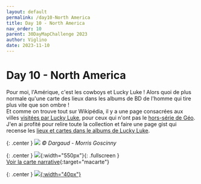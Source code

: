 ```yaml
---
layout: default
permalink: /day10-North America
title: Day 10 - North America
nav_order: 10
parent: 30DayMapChallenge 2023
author: Viglino
date: 2023-11-10
---
```

# Day 10 - North America

Pour moi, l'Amérique, c'est les cowboys et Lucky Luke ! Alors quoi de plus normale qu'une carte des lieux dans les albums de BD de l'homme qui tire plus vite que son ombre !   
Et comme on trouve tout sur Wikipédia, il y a une page consacrées aux villes [visitées par Lucky Luke](https://fr.m.wikipedia.org/wiki/Liste_des_villes_de_Lucky_Luke), pour ceux qui n'ont pas le [hors-série de Géo](https://www.geo.fr/histoire/lucky-luke-et-la-conquete-de-l-ouest-dans-le-nouveau-geo-histoire-192661).    
J'en ai profité pour relire toute la collection et faire une page gist qui recense les [lieux et cartes dans le albums de Lucky Luke](https://gist.github.com/Viglino/5f15e40a9aa7d08b51c868efe66d8209).

{: .center }
![](https://user-images.githubusercontent.com/7868217/278879168-69aad1e4-633f-4cb0-a116-38f54834a1ef.jpg)
*&copy; Dargaud - Morris Goscinny*

{: .center }
![](https://pbs.twimg.com/media/F-jkjJnWMAADPPi?format=jpg&name=large){:width="550px"}{: .fullscreen }    
[Voir la carte narrative](https://macarte.ign.fr/carte/kl407q/Lucky-Luke){:target="macarte"}

{: .center }
[![](https://upload.wikimedia.org/wikipedia/commons/5/5a/X_icon_2.svg){:width="40px"}](https://twitter.com/jmviglino/status/1722895384563888507)
